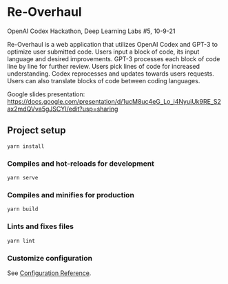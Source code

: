 # Re-Overhaul

OpenAI Codex Hackathon, Deep Learning Labs #5, 10-9-21

Re-Overhaul is a web application that utilizes OpenAI Codex and GPT-3 to optimize user submitted code. Users input a block of code, its input language and desired improvements. GPT-3 processes each block of code line by line for further review. Users pick lines of code for increased understanding. Codex reprocesses and updates towards users requests. Users can also translate blocks of code between coding languages. 

Google slides presentation: https://docs.google.com/presentation/d/1ucM8uc4eG_Lo_i4NyuiUk9RE_S2ax2mdQVva5gJSCYI/edit?usp=sharing

## Project setup

```
yarn install
```

### Compiles and hot-reloads for development

```
yarn serve
```

### Compiles and minifies for production

```
yarn build
```

### Lints and fixes files

```
yarn lint
```

### Customize configuration

See [Configuration Reference](https://cli.vuejs.org/config/).
